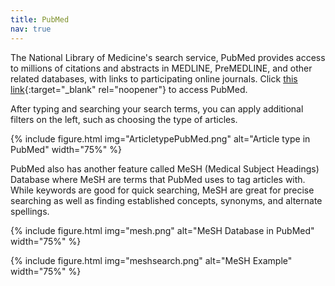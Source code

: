 ```yaml
---
title: PubMed
nav: true
---
```


The National Library of Medicine's search service, PubMed provides access to millions of citations and abstracts in MEDLINE, PreMEDLINE, and other related databases, with links to participating online journals. Click [this link](https://pubmed.ncbi.nlm.nih.gov/?otool=iduuomlib){:target="_blank" rel="noopener"} to access PubMed. 

After typing and searching your search terms, you can apply additional filters on the left, such as choosing the type of articles.

{% include figure.html img="ArticletypePubMed.png" alt="Article type in PubMed" width="75%" %}

PubMed also has another feature called MeSH (Medical Subject Headings) Database where MeSH are terms that PubMed uses to tag articles with. While keywords are good for quick searching, MeSH are great for precise searching as well as finding established concepts, synonyms, and alternate spellings.

{% include figure.html img="mesh.png" alt="MeSH Database in PubMed" width="75%" %}

{% include figure.html img="meshsearch.png" alt="MeSH Example" width="75%" %}